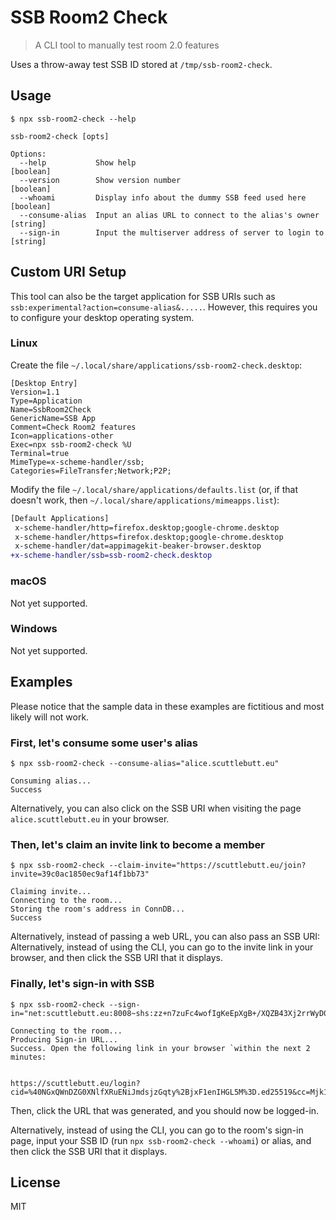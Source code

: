 # SSB Room2 Check

> A CLI tool to manually test room 2.0 features

Uses a throw-away test SSB ID stored at `/tmp/ssb-room2-check`.

## Usage

```
$ npx ssb-room2-check --help

ssb-room2-check [opts]

Options:
  --help           Show help                                           [boolean]
  --version        Show version number                                 [boolean]
  --whoami         Display info about the dummy SSB feed used here     [boolean]
  --consume-alias  Input an alias URL to connect to the alias's owner   [string]
  --sign-in        Input the multiserver address of server to login to  [string]
```

## Custom URI Setup

This tool can also be the target application for SSB URIs such as `ssb:experimental?action=consume-alias&.....`. However, this requires you to configure your desktop operating system.

### Linux

Create the file `~/.local/share/applications/ssb-room2-check.desktop`:

```
[Desktop Entry]
Version=1.1
Type=Application
Name=SsbRoom2Check
GenericName=SSB App
Comment=Check Room2 features
Icon=applications-other
Exec=npx ssb-room2-check %U
Terminal=true
MimeType=x-scheme-handler/ssb;
Categories=FileTransfer;Network;P2P;
```

Modify the file `~/.local/share/applications/defaults.list` (or, if that doesn't work, then `~/.local/share/applications/mimeapps.list`):

```diff
[Default Applications]
 x-scheme-handler/http=firefox.desktop;google-chrome.desktop
 x-scheme-handler/https=firefox.desktop;google-chrome.desktop
 x-scheme-handler/dat=appimagekit-beaker-browser.desktop
+x-scheme-handler/ssb=ssb-room2-check.desktop
```

### macOS

Not yet supported.

### Windows

Not yet supported.


## Examples

Please notice that the sample data in these examples are fictitious and most likely will not work.

### First, let's consume some user's alias

```
$ npx ssb-room2-check --consume-alias="alice.scuttlebutt.eu"

Consuming alias...
Success
```

Alternatively, you can also click on the SSB URI when visiting the page `alice.scuttlebutt.eu` in your browser.

### Then, let's claim an invite link to become a member

```
$ npx ssb-room2-check --claim-invite="https://scuttlebutt.eu/join?invite=39c0ac1850ec9af14f1bb73"

Claiming invite...
Connecting to the room...
Storing the room's address in ConnDB...
Success
```

Alternatively, instead of passing a web URL, you can also pass an SSB URI:
Alternatively, instead of using the CLI, you can go to the invite link in your browser, and then click the SSB URI that it displays.

### Finally, let's sign-in with SSB

```
$ npx ssb-room2-check --sign-in="net:scuttlebutt.eu:8008~shs:zz+n7zuFc4wofIgKeEpXgB+/XQZB43Xj2rrWyD0QM2M="

Connecting to the room...
Producing Sign-in URL...
Success. Open the following link in your browser `within the next 2 minutes:


https://scuttlebutt.eu/login?cid=%40NGxQWnDZG0XNlfXRuENiJmdsjzGqty%2BjxF1enIHGL5M%3D.ed25519&cc=Mjk1GLG3zmhMzwN6GY7JTFIMYEc%2BygXcunMfj4vx%2Fw8%3D
```

Then, click the URL that was generated, and you should now be logged-in.

Alternatively, instead of using the CLI, you can go to the room's sign-in page, input your SSB ID (run `npx ssb-room2-check --whoami`) or alias, and then click the SSB URI that it displays.

## License

MIT
